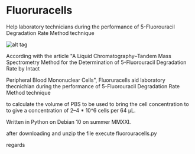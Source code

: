 # Fluoruracells
Help laboratory technicians during the performance of  5-Fluorouracil Degradation Rate Method technique


![alt tag](https://user-images.githubusercontent.com/5463566/183284758-6170a173-22bd-4370-8a3b-12db9396e485.png)

According with the article "A Liquid Chromatography–Tandem Mass Spectrometry Method for the Determination of 5-Fluorouracil Degradation Rate by Intact 

Peripheral Blood Mononuclear Cells", Fluoruracells aid laboratory thecnichian during the performance of  5-Fluorouracil Degradation Rate Method technique 

to calculate the volume of PBS to be used to bring the cell concentration to to give a concentration of 2–4 * 10^6 cells per 64 µL.

Written in Python on Debian 10 on summer MMXXI.

after downloading and unzip the file execute fluorouracells.py

regards
